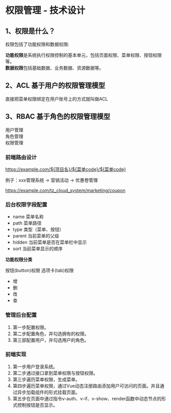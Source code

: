 # 权限管理 - 技术设计

## 1、权限是什么？

权限包括了功能权限和数据权限: 

**功能权限**是系统执行权限控制的基本单元，包括页面权限、菜单权限、按钮权限等。   
**数据权限**包括基础数据、业务数据、资源数据等。


## 2、ACL 基于用户的权限管理模型

直接把菜单权限绑定在用户账号上的方式就叫做ACL

## 3、RBAC 基于角色的权限管理模型

用户管理  
角色管理  
权限管理  

### 前端路由设计

https://example.com/${项目名}/${菜单code}/${菜单code}

例子：xxx管理系统 -> 营销活动 -> 优惠卷管理

https://example.com/tz_cloud_system/marketing/coupon

### 后台权限字段配置

* name 菜单名称
* path 菜单路径
* type 类型（菜单、按钮）
* parent 当前菜单的父级
* hidden 当前菜单是否在菜单栏中显示
* sort 当前菜单显示的顺序

**功能权限分类**

按钮(button)权限
选项卡(tab)权限

* 增
* 删
* 改
* 查

### 管理后台配置

1. 第一步配置权限。
2. 第二步配置角色，并勾选拥有的权限。
3. 第三部配置用户，并勾选用户的角色。

### 前端实现

1. 第一步用户登录系统。
2. 第二步通过接口拿到菜单权限与按钮权限。
3. 第三步遍历菜单权限，生成菜单。
4. 第四步遍历菜单权限，通过Vue动态注册路由添加用户可访问的页面。并且通过异步加载组件的形式挂载页面。
5. 第五步在页面中通过指令v-auth、v-if、v-show、render函数中动态节点的形式控制按钮是否显示。